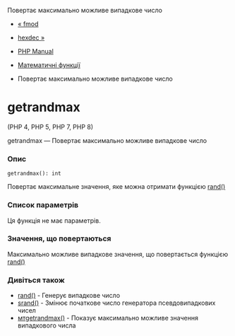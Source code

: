 Повертає максимально можливе випадкове число

-   [« fmod](function.fmod.md)
    
-   [hexdec »](function.hexdec.md)
    
-   [PHP Manual](index.md)
    
-   [Математичні функції](ref.math.md)
    
-   Повертає максимально можливе випадкове число
    

# getrandmax

(PHP 4, PHP 5, PHP 7, PHP 8)

getrandmax — Повертає максимально можливе випадкове число

### Опис

```methodsynopsis
getrandmax(): int
```

Повертає максимальне значення, яке можна отримати функцією [rand()](function.rand.md)

### Список параметрів

Ця функція не має параметрів.

### Значення, що повертаються

Максимально можливе випадкове значення, що повертається функцією [rand()](function.rand.md)

### Дивіться також

-   [rand()](function.rand.md) - Генерує випадкове число
-   [srand()](function.srand.md) - Змінює початкове число генератора псевдовипадкових чисел
-   [мтgetrandmax()](function.mt-getrandmax.html) - Показує максимально можливе значення випадкового числа